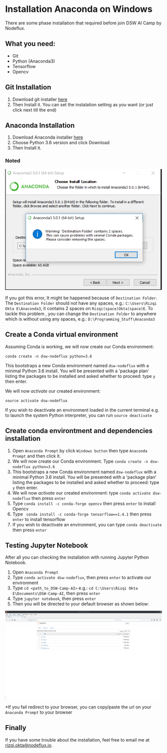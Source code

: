 # Installation Anaconda on Windows

There are some phase installation that required before join DSW AI Camp by Nodeflux.

## What you need:
* Git
* Python (Anaconda3)
* Tensorflow
* Opencv

## Git Installation
1. Download git installer [here](https://git-scm.com/downloads)
2. Then Install it. You can set the instalation setting as you want (or just click next till the end)

## Anaconda Installation
1. Download Anaconda installer [here](https://www.anaconda.com/download/)
2. Choose Python 3.6 version and click Download
3. Then Install it.

### Noted

![Error path](../Images/AnacondaError.PNG)

If you got this error, It might be happened because of `Destination Folder`. The `Destination Folder` should not have any spaces, e.g.: `C:\Users\Rizqi Okta E\Anaconda3`, it contains 2 spaces on `Rizqi(space)Okta(space)E`. To tackle this problem , you can change the `Destination Folder` to anywhere  which is without using any spaces, e.g.: `D:\Programming_Stuff\Anaconda3`

## Create a Conda virtual environment
Assuming Conda is working, we will now create our Conda environment:
```
conda create -n dsw-nodeflux python=3.6
```

This bootstraps a new Conda environment named `dsw-nodeflux` with a minimal Python 3.6 install. You will be presented with a 'package plan' listing the packages to be installed and asked whether to proceed: type `y` then enter.

We will now *activate* our created environment:

```
source activate dsw-nodeflux
```

If you wish to deactivate an environment loaded in the current terminal e.g. to launch the system Python interpreter, you can run `source deactivate` 

## Create conda environtment and dependencies installation
1. Open `Anaconda Prompt` by click `Windows button` then type `Anaconda Prompt` and then click it.
2. We will now create our Conda environment. Type `conda create -n dsw-nodeflux python=3.6`
3. This bootstraps a new Conda environment named `dsw-nodeflux` with a minimal Python 3.6 install. You will be presented with a 'package plan' listing the      packages to be installed and asked whether to proceed: type `y` then enter.
4. We will now *activate* our created environment: type `conda activate dsw-nodeflux` then press `enter` 
5. Type ```conda install -c conda-forge opencv``` then press `enter` to install Opencv
6. Type ` conda install -c conda-forge tensorflow==1.4.1` then press `enter` to install tensorflow
7. If you wish to deactivate an environment, you can type `conda deactivate` then press `enter` 
## Testing Jupyter Notebook
After all you can checking the installation with running Jupyter Python Notebook.
1. Open `Anaconda Prompt`
2. Type `conda activate dsw-nodeflux`, then press `enter` to activate our environment
3. Type `cd <path_to_DSW-Camp-AI>` e.g.: `cd C:\Users\Rizqi Okta E\Documents\DSW-Camp-AI`, then press `enter` 
4. Type `jupyter notebook`, then press `enter` 
5. Then you will be directed to your default browser as shown below:

![Jupyter Notebook](../Images/jupyter_notebook.png)

*If you fail redirect to your browser, you can copy/paste the url on your `Anaconda Prompt` to your browser
## Finally
If you have some trouble about the installation, feel free to email me at rizqi.okta@nodeflux.io.


